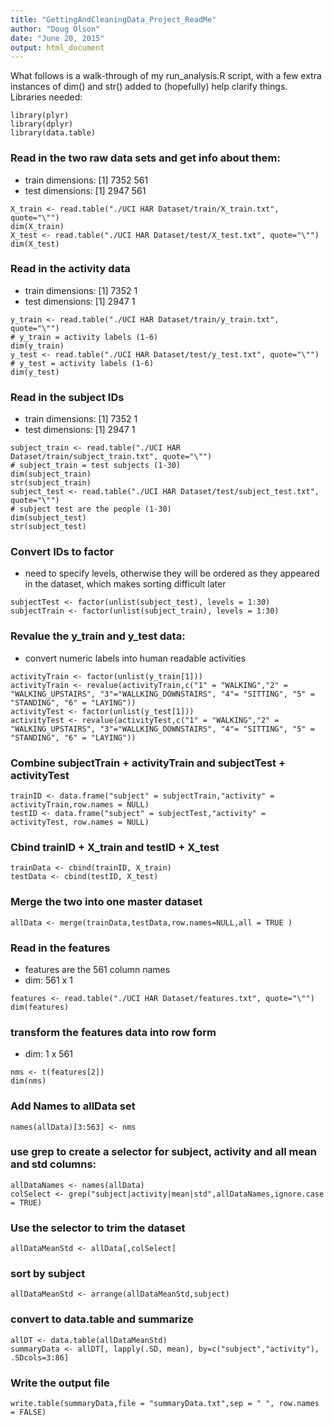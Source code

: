 ```yaml
---
title: "GettingAndCleaningData_Project_ReadMe"
author: "Doug Olson"
date: "June 20, 2015"
output: html_document
---
```

What follows is a walk-through of my run_analysis.R script, with a few extra instances of dim() and str()
added to (hopefully) help clarify things.
Libraries needed:
```{r}
library(plyr)
library(dplyr)
library(data.table)
```
### Read in the two raw data sets and get info about them:
* train dimensions: [1] 7352  561
* test dimensions: [1] 2947  561
```{r}
X_train <- read.table("./UCI HAR Dataset/train/X_train.txt", quote="\"")
dim(X_train)
X_test <- read.table("./UCI HAR Dataset/test/X_test.txt", quote="\"")
dim(X_test)
```
### Read in the activity data
* train dimensions: [1] 7352    1
* test dimensions: [1] 2947    1
```{r}
y_train <- read.table("./UCI HAR Dataset/train/y_train.txt", quote="\"")
# y_train = activity labels (1-6)
dim(y_train)
y_test <- read.table("./UCI HAR Dataset/test/y_test.txt", quote="\"")
# y_test = activity labels (1-6)
dim(y_test)
```
### Read in the subject IDs
* train dimensions: [1] 7352    1
* test dimensions: [1] 2947    1
```{r}
subject_train <- read.table("./UCI HAR Dataset/train/subject_train.txt", quote="\"")
# subject_train = test subjects (1-30)
dim(subject_train)
str(subject_train)
subject_test <- read.table("./UCI HAR Dataset/test/subject_test.txt", quote="\"")
# subject test are the people (1-30)
dim(subject_test)
str(subject_test)
```
### Convert IDs to factor
* need to specify levels, otherwise they will be ordered as they appeared in the dataset, which makes sorting difficult later
```{r}
subjectTest <- factor(unlist(subject_test), levels = 1:30)
subjectTrain <- factor(unlist(subject_train), levels = 1:30)
```
### Revalue the y_train and y_test data:
* convert numeric labels into human readable activities
```{r}
activityTrain <- factor(unlist(y_train[1]))
activityTrain <- revalue(activityTrain,c("1" = "WALKING","2" = "WALKING_UPSTAIRS", "3"="WALLKING_DOWNSTAIRS", "4"= "SITTING", "5" = "STANDING", "6" = "LAYING"))
activityTest <- factor(unlist(y_test[1]))
activityTest <- revalue(activityTest,c("1" = "WALKING","2" = "WALKING_UPSTAIRS", "3"="WALLKING_DOWNSTAIRS", "4"= "SITTING", "5" = "STANDING", "6" = "LAYING"))
```
### Combine subjectTrain + activityTrain and subjectTest + activityTest
```{r}
trainID <- data.frame("subject" = subjectTrain,"activity" = activityTrain,row.names = NULL)
testID <- data.frame("subject" = subjectTest,"activity" = activityTest, row.names = NULL)
```
### Cbind trainID + X_train and testID + X_test
```{r}
trainData <- cbind(trainID, X_train)
testData <- cbind(testID, X_test)
```
### Merge the two into one master dataset
```{r}
allData <- merge(trainData,testData,row.names=NULL,all = TRUE )
```
### Read in the features
* features are the 561 column names
* dim: 561 x 1
```{r}
features <- read.table("./UCI HAR Dataset/features.txt", quote="\"")
dim(features)
```
### transform the features data into row form
* dim: 1 x 561
```{r}
nms <- t(features[2])
dim(nms)
```
### Add Names to allData set
```{r}
names(allData)[3:563] <- nms
```
### use grep to create a selector for subject, activity and all mean and std columns: 
```{r}
allDataNames <- names(allData)
colSelect <- grep("subject|activity|mean|std",allDataNames,ignore.case = TRUE)
```
### Use the selector to trim the dataset 
```{r}
allDataMeanStd <- allData[,colSelect]
```
### sort by subject
```{r}
allDataMeanStd <- arrange(allDataMeanStd,subject)
```
### convert to data.table and summarize
```{r}
allDT <- data.table(allDataMeanStd)
summaryData <- allDT[, lapply(.SD, mean), by=c("subject","activity"), .SDcols=3:86]
```
### Write the output file
```{r}
write.table(summaryData,file = "summaryData.txt",sep = " ", row.names = FALSE)
```

